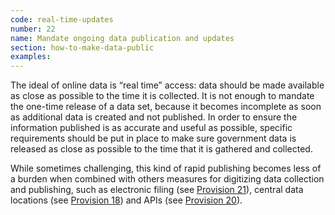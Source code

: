 ```yaml
---
code: real-time-updates
number: 22
name: Mandate ongoing data publication and updates
section: how-to-make-data-public
examples:
---
```


<p>The ideal of online data is “real time” access: data should be made available as close as possible to the time it is collected. It is not enough to mandate the one-time release of a data set, because it becomes incomplete as soon as additional data is created and not published. In order to ensure the information published is as accurate and useful as possible, specific requirements should be put in place to make sure government data is released as close as possible to the time that it is gathered and collected.</p>
<p>While sometimes challenging, this kind of rapid publishing becomes less of a burden when combined with others measures for digitizing data collection and publishing, such as electronic filing (see <a href="http://sunlightfoundation.com/opendataguidelines/#data-collection">Provision 21</a>), central data locations (see <a href="http://sunlightfoundation.com/opendataguidelines/#data-portals-and-websites">Provision 18</a>) and APIs (see <a href="http://sunlightfoundation.com/opendataguidelines/#public-apis">Provision 20</a>).</p>
